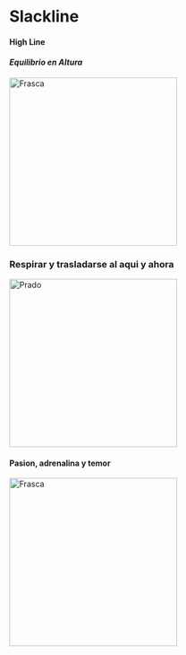 # Slackline
#### High Line
#### *Equilibrio en Altura*
<img src="https://user-images.githubusercontent.com/82980738/122616927-b7dc3800-d061-11eb-8623-4a94ed4da6b1.jpg" alt="Frasca" width="300px">

### Respirar y trasladarse al aqui y ahora
<img src="https://user-images.githubusercontent.com/82980738/128934755-2103999d-4e0c-4d58-8ed8-35f38c7daafb.png" alt="Prado" width="300px">

#### Pasion, adrenalina y temor
<img src="https://photos.google.com/photo/AF1QipNamhLsD5qLQtAqj1B7NvcmSo4-Ni4Leapus9Lp" alt="Frasca" width="300px">


